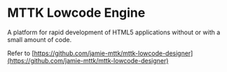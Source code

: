 # MTTK Lowcode Engine

A platform for rapid development of HTML5 applications without or with a small amount of code. 

Refer to [https://github.com/jamie-mttk/mttk-lowcode-designer](https://github.com/jamie-mttk/mttk-lowcode-designer)

##
